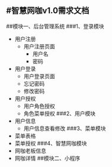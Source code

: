 #智慧网咖v1.0需求文档
---
##模块一、后台管理系统
###1、登录模块
- 用户注册
	- 用户注册页面
		- 用户名
		- 密码
- 用户登录
	- 用户登录页面
	- 忘记密码
	- 修改密码
- 用户授权
	- 用户角色授权
	- 角色菜单授权
###2、用户模块
- 用户信息
	- 用户信息查看修改
###3、菜单模块
- 菜单表格
- 菜单授权
###4、智慧网咖模块
- 网咖老板信息
- 网咖详情
##模块二、小程序